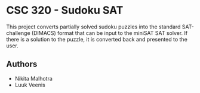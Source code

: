 # CSC 320 - Sudoku SAT

This project converts partially solved sudoku puzzles into the standard
SAT-challenge (DIMACS) format that can be input to the miniSAT SAT solver.
If there is a solution to the puzzle, it is converted back and presented
to the user.

## Authors

- Nikita Malhotra
- Luuk Veenis
